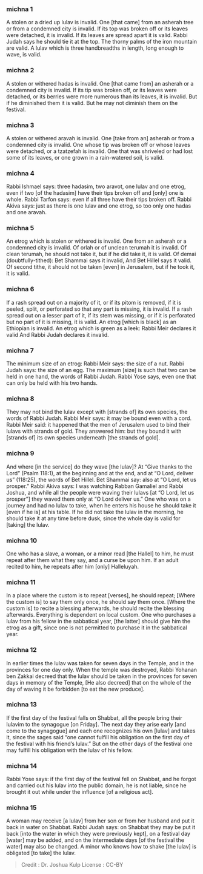 
### michna 1
A stolen or a dried up lulav is invalid. One [that came] from an asherah tree or from a condemned city is invalid. If its top was broken off or its leaves were detached, it is invalid. If its leaves are spread apart it is valid. Rabbi Judah says he should tie it at the top. The thorny palms of the iron mountain are valid. A lulav which is three handbreadths in length, long enough to wave, is valid.

### michna 2
A stolen or withered hadas is invalid. One [that came from] an asherah or a condemned city is invalid. If its tip was broken off, or its leaves were detached, or its berries were more numerous than its leaves, it is invalid. But if he diminished them it is valid. But he may not diminish them on the festival.

### michna 3
A stolen or withered aravah is invalid. One [take from an] asherah or from a condemned city is invalid. One whose tip was broken off or whose leaves were detached, or a tzatzefah is invalid. One that was shriveled or had lost some of its leaves, or one grown in a rain-watered soil, is valid.

### michna 4
Rabbi Ishmael says: three hadasim, two aravot, one lulav and one etrog, even if two [of the hadasim] have their tips broken off and [only] one is whole. Rabbi Tarfon says: even if all three have their tips broken off. Rabbi Akiva says: just as there is one lulav and one etrog, so too only one hadas and one aravah.

### michna 5
An etrog which is stolen or withered is invalid. One from an asherah or a condemned city is invalid. Of orlah or of unclean terumah it is invalid. Of clean terumah, he should not take it, but if he did take it, it is valid. Of demai (doubtfully-tithed): Bet Shammai says it invalid, And Bet Hillel says it valid. Of second tithe, it should not be taken [even] in Jerusalem, but if he took it, it is valid.

### michna 6
If a rash spread out on a majority of it, or if its pitom is removed, if it is peeled, split, or perforated so that any part is missing, it is invalid. If a rash spread out on a lesser part of it, if its stem was missing, or if it is perforated but no part of it is missing, it is valid. An etrog [which is black] as an Ethiopian is invalid. An etrog which is green as a leek: Rabbi Meir declares it valid And Rabbi Judah declares it invalid.

### michna 7
The minimum size of an etrog: Rabbi Meir says: the size of a nut. Rabbi Judah says: the size of an egg. The maximum [size] is such that two can be held in one hand, the words of Rabbi Judah. Rabbi Yose says, even one that can only be held with his two hands.

### michna 8
They may not bind the lulav except with [strands of] its own species, the words of Rabbi Judah. Rabbi Meir says: it may be bound even with a cord. Rabbi Meir said: it happened that the men of Jerusalem used to bind their lulavs with strands of gold. They answered him: but they bound it with [strands of] its own species underneath [the strands of gold].

### michna 9
And where [in the service] do they wave [the lulav]? At “Give thanks to the Lord” (Psalm 118:1), at the beginning and at the end, and at “O Lord, deliver us” (118:25), the words of Bet Hillel. Bet Shammai say: also at “O Lord, let us prosper.” Rabbi Akiva says: I was watching Rabban Gamaliel and Rabbi Joshua, and while all the people were waving their lulavs [at “O Lord, let us prosper”] they waved them only at “O Lord deliver us.” One who was on a journey and had no lulav to take, when he enters his house he should take it [even if he is] at his table. If he did not take the lulav in the morning, he should take it at any time before dusk, since the whole day is valid for [taking] the lulav.

### michna 10
One who has a slave, a woman, or a minor read [the Hallel] to him, he must repeat after them what they say, and a curse be upon him. If an adult recited to him, he repeats after him [only] Halleluyah.

### michna 11
In a place where the custom is to repeat [verses], he should repeat; [Where the custom is] to say them only once, he should say them once. [Where the custom is] to recite a blessing afterwards, he should recite the blessing afterwards. Everything is dependent on local custom. One who purchases a lulav from his fellow in the sabbatical year, [the latter] should give him the etrog as a gift, since one is not permitted to purchase it in the sabbatical year.

### michna 12
In earlier times the lulav was taken for seven days in the Temple, and in the provinces for one day only. When the temple was destroyed, Rabbi Yohanan ben Zakkai decreed that the lulav should be taken in the provinces for seven days in memory of the Temple, [He also decreed] that on the whole of the day of waving it be forbidden [to eat the new produce].

### michna 13
If the first day of the festival falls on Shabbat, all the people bring their lulavim to the synagogue [on Friday]. The next day they arise early [and come to the synagogue] and each one recognizes his own [lulav] and takes it, since the sages said “one cannot fulfill his obligation on the first day of the festival with his friend’s lulav.” But on the other days of the festival one may fulfill his obligation with the lulav of his fellow.

### michna 14
Rabbi Yose says: if the first day of the festival fell on Shabbat, and he forgot and carried out his lulav into the public domain, he is not liable, since he brought it out while under the influence [of a religious act].

### michna 15
A woman may receive [a lulav] from her son or from her husband and put it back in water on Shabbat. Rabbi Judah says: on Shabbat they may be put it back [into the water in which they were previously kept], on a festival day [water] may be added, and on the intermediate days [of the festival the water] may also be changed. A minor who knows how to shake [the lulav] is obligated [to take] the lulav.

>Credit : Dr. Joshua Kulp
>License : CC-BY